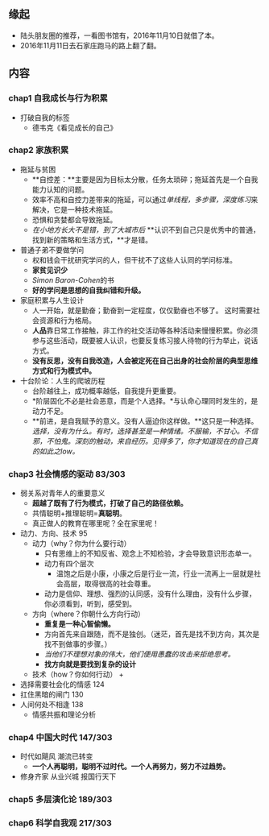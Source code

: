 ##  缘起
+ 陆头朋友圈的推荐，一看图书馆有，2016年11月10日就借了本。
+ 2016年11月11日去石家庄跑马的路上翻了翻。

##  内容
###  chap1 自我成长与行为积累
+ 打破自我的标签
	+ 德韦克《看见成长的自己》

###  chap2 家族积累
+ 拖延与贫困
	+ **自控差：**主要是因为目标太分散，任务太琐碎；拖延首先是一个自我能力认知的问题。
	+ 效率不高和自控力差带来的拖延，可以通过*单线程，多步骤，深度练习*来解决，它是一种技术拖延。
	+ 恐惧和贪婪都会导致拖延。
	+ *在小地方长大不是错，到了大城市后* **认识不到自己只是优秀中的普通，找到新的策略和生活方式，**才是错。
+ 普通子弟不要做学问
	+ 权和钱会干扰研究学问的人，但干扰不了这些人认同的学问标准。
	+ **家贫见识少**
	+ *Simon Baron-Cohen*的书
	+ **好的学问是思想的自我纠错和升级。**
+ 家庭积累与人生设计
	+ 人一开始，就是勤奋；勤奋到一定程度，仅仅勤奋也不够了。 这时需要社会资源和行为格局。
	+ **人品**靠日常工作接触，非工作的社交活动等各种活动来慢慢积累。你必须参与这些活动，既要被人认识，也要反复练习接人待物的行为举止，说话方式。
	+ **没有反思，没有自我改造，人会被定死在自己出身的社会阶层的典型思维方式和行为模式中。**
+ 十台阶论：人生的爬坡历程
	+ 台阶越往上，成功概率越低，自我提升更重要。
	+ *阶层固化不必是社会恶意，而是个人选择。*与认命心理同时发生的，是动力不足。
	+ **前进，是自我赋予的意义。没有人逼迫你这样做。**这只是一种选择。  *选择，没有为什么。有时，选择甚至是一种情绪。不服输，不甘心。不信邪，不怕鬼。深刻的触动，来自经历。见得多了，你才知道现在的自己真的如此之low。*

###  chap3 社会情感的驱动 83/303
+ 弱关系对青年人的重要意义
	+ **超越了既有了行为模式，打破了自己的路径依赖。**
	+ 共情聪明+推理聪明=**真聪明**。
	+ 真正做人的教育在哪里呢？全在家里呢！
+ 动力、方向、技术  95
	+ 动力（why？你为什么要行动）
		+ 只有思维上的不知反省、观念上不知检验，才会导致意识形态单一。
		+ 动力有四个层次
			+ 温饱之后是小康，小康之后是行业一流，行业一流再上一层就是社会高层，取得很高的社会尊重。
		+ 动力是信仰、理想、强烈的认同感，没有什么理由，没有什么步骤，你必须看到，听到，感受到。
	+ 方向（where？你朝什么方向行动）
		+ **重复是一种心智偷懒。**
		+ 方向首先来自跟随，而不是独创。（迷茫，首先是找不到方向，其次是找不到做事的步骤。）
		+ *当他们不理想对象的伟大，他们便用愚蠢的攻击来拒绝思考。*
		+ **找方向就是要找到复杂的设计**
	+ 技术（how？你如何行动）
		+ 
+ 选择需要社会化的情感 124
+ 扛住黑暗的闸门  130
+ 人间何处不相逢  138
	+ 情感共振和理论分析


###  chap4 中国大时代  147/303
+ 时代如飓风 潮流已转变
	+ **一个人再聪明，聪明不过时代。一个人再努力，努力不过趋势。**
+ 修身齐家 从业兴城 报国行天下

###  chap5 多层演化论 189/303

###  chap6 科学自我观 217/303
